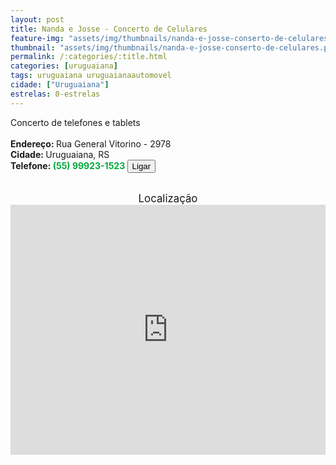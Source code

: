 ```yaml
---
layout: post
title: Nanda e Josse - Concerto de Celulares
feature-img: "assets/img/thumbnails/nanda-e-josse-conserto-de-celulares.png"
thumbnail: "assets/img/thumbnails/nanda-e-josse-conserto-de-celulares.png"
permalink: /:categories/:title.html
categories: [uruguaiana]
tags: uruguaiana uruguaianaautomovel
cidade: ["Uruguaiana"]
estrelas: 0-estrelas
---
```

Concerto de telefones e tablets<!-- more --><br/>
<br/>
<b>Endereço: </b>Rua General Vitorino - 2978<br />
<b>Cidade: </b>Uruguaiana, RS<br />
<b>Telefone: <span style="color: #00ab3a;">(55) 99923-1523</span> <a href="tel:55999231523"><button class="ligar">Ligar</button></a></b><br />
<br />
<div style="font-size: larger; text-align: center;">
Localização</div>
<iframe src="https://www.google.com/maps/embed?pb=!1m14!1m8!1m3!1d3523293.3198441165!2d-53.6698331!3d-30.4157948!3m2!1i1024!2i768!4f13.1!3m3!1m2!1s0x94535b481f25db63%3A0x9201d95a06b2cdef!2sR.+Gen.+Vit%C3%B3rino%2C+2978+-+Centro%2C+Uruguaiana+-+RS%2C+97500-330!5e0!3m2!1spt-BR!2sbr!4v1523213860089" width="100%" height="400" frameborder="0" style="border:0" allowfullscreen></iframe>
